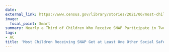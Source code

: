 ```yaml
---
date:
external_link: https://www.census.gov/library/stories/2021/06/most-children-receiving-snap-get-at-least-one-other-social-safety-net-benefit.html
image:
  focal_point: Smart
summary: Nearly a Third of Children Who Receive SNAP Participate in Two or More Additional Programs
tags:
- AC
title: 'Most Children Receiving SNAP Get at Least One Other Social Safety Net Benefit'
---
```

